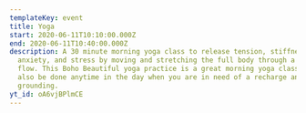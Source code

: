 ```yaml
---
templateKey: event
title: Yoga
start: 2020-06-11T10:10:00.000Z
end: 2020-06-11T10:40:00.000Z
description: A 30 minute morning yoga class to release tension, stiffness,
  anxiety, and stress by moving and stretching the full body through a feel good
  flow. This Boho Beautiful yoga practice is a great morning yoga class that can
  also be done anytime in the day when you are in need of a recharge and
  grounding.
yt_id: oA6vjBPlmCE
---
```

